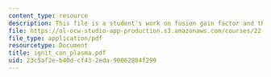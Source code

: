 ```yaml
---
content_type: resource
description: This file is a student's work on fusion gain factor and the Lawson criterion.
file: https://ol-ocw-studio-app-production.s3.amazonaws.com/courses/22-012-seminar-fusion-and-plasma-physics-spring-2006/23c5af2eb40dcf432eda90062884f299_ignit_con_plasma.pdf
file_type: application/pdf
resourcetype: Document
title: ignit_con_plasma.pdf
uid: 23c5af2e-b40d-cf43-2eda-90062884f299
---
```

